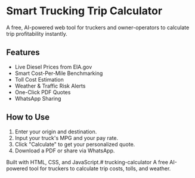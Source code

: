 # Smart Trucking Trip Calculator

A free, AI-powered web tool for truckers and owner-operators to calculate trip profitability instantly.

## Features

- Live Diesel Prices from EIA.gov
- Smart Cost-Per-Mile Benchmarking
- Toll Cost Estimation
- Weather & Traffic Risk Alerts
- One-Click PDF Quotes
- WhatsApp Sharing

## How to Use

1. Enter your origin and destination.
2. Input your truck's MPG and your pay rate.
3. Click "Calculate" to get your personalized quote.
4. Download a PDF or share via WhatsApp.

Built with HTML, CSS, and JavaScript.# trucking-calculator
A free AI-powered tool for truckers to calculate trip costs, tolls, and weather.
